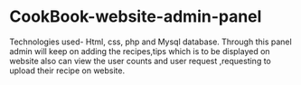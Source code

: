 # CookBook-website-admin-panel
Technologies used- Html, css, php and Mysql database.  Through this panel admin will keep on adding the recipes,tips which is to be displayed on website also can view the user counts and user request ,requesting to upload their recipe on website.

